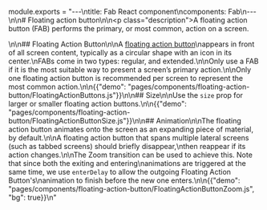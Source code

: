 module.exports = "---\ntitle: Fab React component\ncomponents: Fab\n---\n\n# Floating action button\n\n<p class=\"description\">A floating action button (FAB) performs the primary, or most common, action on a screen.</p>\n\n## Floating Action Button\n\nA [floating action button](https://material.io/design/components/buttons-floating-action-button.html)\nappears in front of all screen content, typically as a circular shape with an icon in its center.\nFABs come in two types: regular, and extended.\n\nOnly use a FAB if it is the most suitable way to present a screen’s primary action.\n\nOnly one floating action button is recommended per screen to represent the most common action.\n\n{{\"demo\": \"pages/components/floating-action-button/FloatingActionButtons.js\"}}\n\n## Size\n\nUse the `size` prop for larger or smaller floating action buttons.\n\n{{\"demo\": \"pages/components/floating-action-button/FloatingActionButtonSize.js\"}}\n\n## Animation\n\nThe floating action button animates onto the screen as an expanding piece of material, by default.\n\nA floating action button that spans multiple lateral screens (such as tabbed screens) should briefly disappear,\nthen reappear if its action changes.\n\nThe Zoom transition can be used to achieve this. Note that since both the exiting and entering\nanimations are triggered at the same time, we use `enterDelay` to allow the outgoing Floating Action Button's\nanimation to finish before the new one enters.\n\n{{\"demo\": \"pages/components/floating-action-button/FloatingActionButtonZoom.js\", \"bg\": true}}\n"